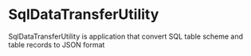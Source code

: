 # SqlDataTransferUtility
SqlDataTransferUtility is application that convert SQL table scheme and table records to JSON format
